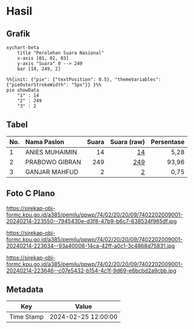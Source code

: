 # Hasil

## Grafik

```mermaid
xychart-beta
    title "Perolehan Suara Nasional"
    x-axis [01, 02, 03]
    y-axis "Suara" 0 --> 249
    bar [14, 249, 2]
```

```mermaid
%%{init: {"pie": {"textPosition": 0.5}, "themeVariables": {"pieOuterStrokeWidth": "5px"}} }%%
pie showData
    "1" : 14
    "2" : 249
    "3" : 2
```

## Tabel

| No. | Nama Paslon    | Suara | Suara (raw) | Persentase |
|:--- |:-------------- | -----:| -----------:| ----------:|
| 1   | ANIES MUHAIMIN | 14    | [14][p-1]   | 5,28       |
| 2   | PRABOWO GIBRAN | 249   | [249][p-2]  | 93,96      |
| 3   | GANJAR MAHFUD  | 2     | [2][p-3]    | 0,75       |


[p-1]: https://github.com/gigit-pemilu/pemilu-2024/blob/main/pilpres/hitung-suara/sub/74-sulawesi-tenggara/sub/02-konawe/sub/20-besulutu/sub/2009-silea/sub/001-tps/sub/paslon-1.txt
[p-2]: https://github.com/gigit-pemilu/pemilu-2024/blob/main/pilpres/hitung-suara/sub/74-sulawesi-tenggara/sub/02-konawe/sub/20-besulutu/sub/2009-silea/sub/001-tps/sub/paslon-2.txt
[p-3]: https://github.com/gigit-pemilu/pemilu-2024/blob/main/pilpres/hitung-suara/sub/74-sulawesi-tenggara/sub/02-konawe/sub/20-besulutu/sub/2009-silea/sub/001-tps/sub/paslon-3.txt

## Foto C Plano

https://sirekap-obj-formc.kpu.go.id/a385/pemilu/ppwp/74/02/20/20/09/7402202009001-20240214-223550--7945430e-d3f8-47b9-b6c7-638534f965df.jpg

https://sirekap-obj-formc.kpu.go.id/a385/pemilu/ppwp/74/02/20/20/09/7402202009001-20240214-223634--93a40006-14ca-42ff-a0c1-3c4868d75831.jpg

https://sirekap-obj-formc.kpu.go.id/a385/pemilu/ppwp/74/02/20/20/09/7402202009001-20240214-223646--c07e5432-b154-4c1f-9d69-e6bcbd2a9cbb.jpg


## Metadata

| Key        | Value               |
| ---------- | ------------------- |
| Time Stamp | 2024-02-25 12:00:00 |



